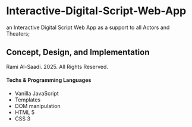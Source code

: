 # Interactive-Digital-Script-Web-App

 an Interactive Digital Script Web App as a support to all Actors and Theaters; 
 
 ## Concept, Design, and Implementation
 Rami Al-Saadi. 2025. All Rights Reserved.

 #### Techs & Programming Languages
 - Vanilla JavaScript
 - Templates
 - DOM manipulation
 - HTML 5
 - CSS 3
